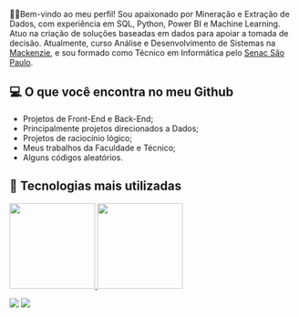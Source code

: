 

👨‍💻Bem-vindo ao meu perfil! Sou apaixonado por Mineração e Extração de Dados, com experiência em SQL, Python, Power BI e Machine Learning. Atuo na criação de soluções baseadas em dados para apoiar a tomada de decisão. Atualmente, curso Análise e Desenvolvimento de Sistemas na [Mackenzie](https://www.mackenzie.br/), e sou formado como Técnico em Informática pelo [Senac São Paulo](https://www.sp.senac.br/).


## 💻 O que você encontra no meu Github

- Projetos de Front-End e Back-End; <br>
- Principalmente projetos direcionados a Dados; <br>
- Projetos de raciocínio lógico; <br>
- Meus trabalhos da Faculdade e Técnico; <br>
- Alguns códigos aleatórios.

## 🚀 Tecnologias mais utilizadas
 <a href="https://github.com/Jochaves/">
  <img height="150em" src="https://github-readme-stats.vercel.app/api?username=Jochaves&show_icons=true&theme=gruvbox&include_all_commits=true&count_private=true"/>
  <img height="150em" src="https://github-readme-stats.vercel.app/api/top-langs/?username=Jochaves&layout=compact&langs_count=7&theme=gruvbox"/>
</div>

 
   <a href="https://www.linkedin.com/in/joao-ch4ves/" target="_blank"><img src="https://img.shields.io/badge/-LinkedIn-%230077B5?style=for-the-badge&logo=linkedin&logoColor=white" target="_blank"></a> 
  <a href = "mailto:joaogbsantana@gmail.com"><img src="https://img.shields.io/badge/Gmail-D14836?style=for-the-badge&logo=gmail&logoColor=white" target="_blank"></a>
 
</div>









